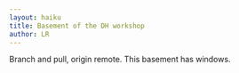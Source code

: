 ```yaml
---
layout: haiku
title: Basement of the DH workshop
author: LR
---
```


Branch and pull, origin 
remote. This basement 
has windows.

